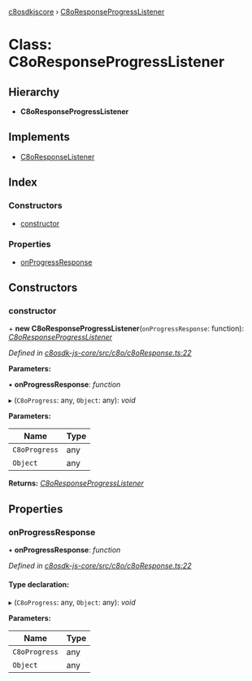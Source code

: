 [c8osdkjscore](../README.md) › [C8oResponseProgressListener](c8oresponseprogresslistener.md)

# Class: C8oResponseProgressListener

## Hierarchy

* **C8oResponseProgressListener**

## Implements

* [C8oResponseListener](../interfaces/c8oresponselistener.md)

## Index

### Constructors

* [constructor](c8oresponseprogresslistener.md#constructor)

### Properties

* [onProgressResponse](c8oresponseprogresslistener.md#onprogressresponse)

## Constructors

###  constructor

\+ **new C8oResponseProgressListener**(`onProgressResponse`: function): *[C8oResponseProgressListener](c8oresponseprogresslistener.md)*

*Defined in [c8osdk-js-core/src/c8o/c8oResponse.ts:22](https://github.com/convertigo/c8osdk-angular/blob/426f1a2/src/c8o/c8oResponse.ts#L22)*

**Parameters:**

▪ **onProgressResponse**: *function*

▸ (`C8oProgress`: any, `Object`: any): *void*

**Parameters:**

Name | Type |
------ | ------ |
`C8oProgress` | any |
`Object` | any |

**Returns:** *[C8oResponseProgressListener](c8oresponseprogresslistener.md)*

## Properties

###  onProgressResponse

• **onProgressResponse**: *function*

*Defined in [c8osdk-js-core/src/c8o/c8oResponse.ts:22](https://github.com/convertigo/c8osdk-angular/blob/426f1a2/src/c8o/c8oResponse.ts#L22)*

#### Type declaration:

▸ (`C8oProgress`: any, `Object`: any): *void*

**Parameters:**

Name | Type |
------ | ------ |
`C8oProgress` | any |
`Object` | any |
